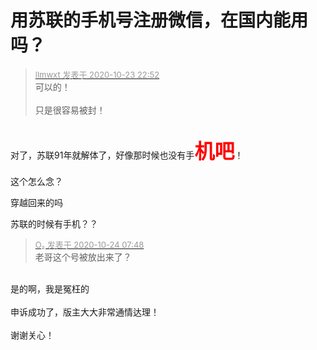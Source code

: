# 用苏联的手机号注册微信，在国内能用吗？


<div class="quote"><blockquote><font size="2"><a href="https://www.hostloc.com/forum.php?mod=redirect&amp;goto=findpost&amp;pid=9343733&amp;ptid=757801" target="_blank"><font color="#999999">llmwxt 发表于 2020-10-23 22:52</font></a></font><br />
可以的！<br />
<br />
只是很容易被封！</blockquote></div><br />
对了，苏联91年就解体了，好像那时候也没有手<font color="Red"><font size="6"><strong>机吧</strong></font></font>！<br />
<br />
这个怎么念？

穿越回来的吗 

苏联的时候有手机？？<img id="aimg_WGuL7" onclick="zoom(this, this.src, 0, 0, 0)" class="zoom" src="https://cdn.jsdelivr.net/gh/hishis/forum-master/public/images/patch.gif" onmouseover="img_onmouseoverfunc(this)" onload="thumbImg(this)" border="0" alt="" />

<div class="quote"><blockquote><font size="2"><a href="https://www.hostloc.com/forum.php?mod=redirect&amp;goto=findpost&amp;pid=9344247&amp;ptid=757801" target="_blank"><font color="#999999">O₂ 发表于 2020-10-24 07:48</font></a></font><br />
老哥这个号被放出来了？</blockquote></div><br />
是的啊，我是冤枉的<br />
<br />
申诉成功了，版主大大非常通情达理！<br />
<br />
谢谢关心！
